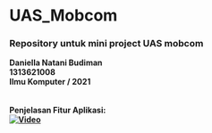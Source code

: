 # UAS_Mobcom
<h3>Repository untuk mini project UAS mobcom</h3>

<b>Daniella Natani Budiman</b>
<br>
<b>1313621008</b>
<br>
<b>Ilmu Komputer / 2021<b>
<br><br><br>
Penjelasan Fitur Aplikasi:
<br>
[![Video](https://img.youtube.com/vi/TCpHQf9vYpg/0.jpg)](https://www.youtube.com/watch?v=TCpHQf9vYpg "Fitur Aplikasi To-do App")
